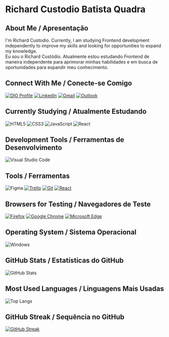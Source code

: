 <!-- Profile Header / Cabeçalho do Perfil -->
<h1>
    <!-- Optional profile picture / Imagem de perfil opcional -->
    <!--<img align="" alt="Profile Picture" height="" width="" src=""-->
    <span>Richard Custodio Batista Quadra</span>
</h1>

<!-- About Me / Sobre Mim -->
<h2>About Me / Apresentação</h2>
<p>
    I'm Richard Custodio. Currently, I am studying Frontend development independently to improve my skills and looking for opportunities to expand my knowledge. <br>
    Eu sou o Richard Custódio. Atualmente estou estudando Frontend de maneira independente para aprimorar minhas habilidades e em busca de oportunidades para expandir meu conhecimento.
</p>

<!-- Connect With Me / Conecte-se Comigo -->
<h2>Connect With Me / Conecte-se Comigo</h2>

[![DIO Profile](https://img.shields.io/badge/-My%20DIO%20Profile-070808?style=for-the-badge&logo=gitbook&logoColor=white)](https://www.dio.me/users/rc.custodio078)
[![LinkedIn](https://img.shields.io/badge/LinkedIn-0077B5?style=for-the-badge&logo=linkedin&logoColor=white)](https://www.linkedin.com/in/richard-custodio-batista-quadra-279391312/) 
[![Gmail](https://img.shields.io/badge/Gmail-D14836?style=for-the-badge&logo=gmail&logoColor=white)](mailto:rc.custodio078@gmail.com)
[![Outlook](https://img.shields.io/badge/Outlook-0078D4?style=for-the-badge&logo=microsoft-outlook&logoColor=white)](mailto:rc.custodio@outlook.com)

<!-- Currently Studying / Atualmente Estudando -->
<h2>Currently Studying / Atualmente Estudando</h2>

![HTML5](https://img.shields.io/badge/HTML5-E34F26?style=for-the-badge&logo=html5&logoColor=white)
![CSS3](https://img.shields.io/badge/CSS3-1572B6?style=for-the-badge&logo=css3&logoColor=white)
![JavaScript](https://img.shields.io/badge/JavaScript-F7DF1E?style=for-the-badge&logo=javascript&logoColor=black)
![React](https://img.shields.io/badge/React-61DAFB?style=for-the-badge&logo=react&logoColor=black)

<!-- Development Tools / Ferramentas de Desenvolvimento -->
<h2>Development Tools / Ferramentas de Desenvolvimento</h2>

![Visual Studio Code](https://img.shields.io/badge/Visual_Studio_Code-007ACC?style=for-the-badge&logo=visual-studio-code&logoColor=white)

<!-- Tools / Ferramentas -->
<h2>Tools / Ferramentas</h2>

![Figma](https://img.shields.io/badge/Figma-696969?style=for-the-badge&logo=figma&logoColor=white)
[![Trello](https://img.shields.io/badge/Trello-0052CC?style=for-the-badge&logo=trello&logoColor=white)](YOUR_TRELLO_URL)
[![Git](https://img.shields.io/badge/Git-E44C30?style=for-the-badge&logo=git&logoColor=white)](YOUR_GIT_URL)
[![React](https://img.shields.io/badge/React-61DAFB.svg?style=for-the-badge&logo=React&logoColor=black)](https://reactjs.org/)

<!-- Browsers for Testing / Navegadores de Teste -->
<h2>Browsers for Testing / Navegadores de Teste</h2>

[![Firefox](https://img.shields.io/badge/Firefox-FF7139?style=for-the-badge&logo=firefox-browser&logoColor=white)](https://www.mozilla.org/firefox/)
[![Google Chrome](https://img.shields.io/badge/Google_Chrome-4285F4?style=for-the-badge&logo=google-chrome&logoColor=white)](https://www.google.com/chrome/)
[![Microsoft Edge](https://img.shields.io/badge/Microsoft_Edge-0078D7?style=for-the-badge&logo=microsoft-edge&logoColor=white)](https://www.microsoft.com/edge)

<!-- Operating System / Sistema Operacional -->
<h2>Operating System / Sistema Operacional</h2>

![Windows](https://img.shields.io/badge/Windows-0078D6?style=for-the-badge&logo=windows&logoColor=white)

<!-- GitHub Statistics / Estatísticas do GitHub -->
<h2>GitHub Stats / Estatísticas do GitHub</h2>

![GitHub Stats](https://github-readme-stats.vercel.app/api?username=richardcustodio&theme=transparent&bg_color=000&border_color=30A3DC&show_icons=true&icon_color=30A3DC&title_color=00BFFF&text_color=FFF)

<!-- Most Used Languages / Linguagens Mais Usadas -->
<h2>Most Used Languages / Linguagens Mais Usadas</h2>

![Top Langs](https://github-readme-stats-git-masterrstaa-rickstaa.vercel.app/api/top-langs/?username=richardcustodio&bg_color=000&border_color=30A3DC&title_color=00BFFF&text_color=FFF)

<!-- GitHub Streak / Sequência no GitHub -->
<h2>GitHub Streak / Sequência no GitHub</h2>

[![GitHub Streak](https://streak-stats.demolab.com/?user=richardcustodio&theme=bear&background=000&border=00BFFF&dates=00BFFF)](https://git.io/streak-stats)
